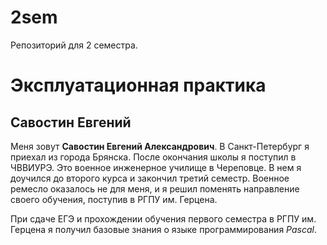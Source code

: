 # 2sem
Репозиторий для 2 семестра.
# Эксплуатационная практика
## Савостин Евгений

Меня зовут __Савостин Евгений Александрович__. В Санкт-Петербург я приехал из города Брянска.
После окончания школы я поступил в ЧВВИУРЭ. Это военное инженерное училище в Череповце. В нем я доучился до второго курса и закончил третий семестр.
Военное ремесло оказалось не для меня, и я решил поменять направление своего обучения, поступив в РГПУ им. Герцена.

При сдаче ЕГЭ и прохождении обучения первого семестра в РГПУ им. Герцена я получил базовые знания о языке программирования *Pascal*.
